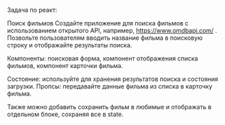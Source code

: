 Задача по реакт:

Поиск фильмов
Создайте приложение для поиска фильмов с использованием открытого API, например, https://www.omdbapi.com/ . Позвольте пользователям вводить название фильма в поисковую строку и отображайте результаты поиска.

Компоненты: поисковая форма, компонент отображения списка фильмов, компонент карточки фильма.

Состояние: используйте для хранения результатов поиска и состояния загрузки.
Пропсы: передавайте данные фильма из списка в карточку фильма.

Также можно добавить сохранить  фильм в любимые и отображать в отдельном блоке, сохраняя все в state.

